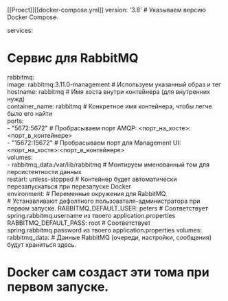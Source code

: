 [[Proect]][[docker-compose.yml]]
version: '3.8' # Указываем версию Docker Compose.  
  
services:  
  # Сервис для RabbitMQ  
  rabbitmq:  
    image: rabbitmq:3.11.0-management # Используем указанный образ и тег  
    hostname: rabbitmq                 # Имя хоста внутри контейнера (для внутренних нужд)  
    container_name: rabbitmq           # Конкретное имя контейнера, чтобы легче было его найти  
    ports:  
      - "5672:5672"                    # Пробрасываем порт AMQP: <порт_на_хосте>:<порт_в_контейнере>  
      - "15672:15672"                  # Пробрасываем порт для Management UI: <порт_на_хосте>:<порт_в_контейнере>  
    volumes:  
      - rabbitmq_data:/var/lib/rabbitmq # Монтируем именованный том для персистентности данных  
    restart: unless-stopped            # Контейнер будет автоматически перезапускаться при перезапуске Docker  
    environment: # Переменные окружения для RabbitMQ.  
      # Устанавливают дефолтного пользователя-администратора при первом запуске.      RABBITMQ_DEFAULT_USER: peters    # Соответствует spring.rabbitmq.username из твоего application.properties  
      RABBITMQ_DEFAULT_PASS: root      # Соответствует spring.rabbitmq.password из твоего application.properties
      volumes:  
  rabbitmq_data: # Данные RabbitMQ (очереди, настройки, сообщения) будут храниться здесь.  
  
  # Docker сам создаст эти тома при первом запуске.